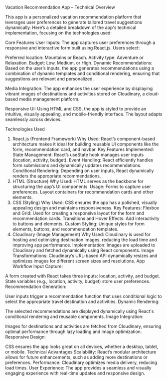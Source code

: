 Vacation Recommendation App – Technical Overview

This app is a personalized vacation recommendation platform that leverages user preferences to generate tailored travel suggestions dynamically. Here’s a detailed breakdown of the app's technical implementation, focusing on the technologies used:

Core Features
User Inputs:
The app captures user preferences through a responsive and interactive form built using React.js. Users select:

Preferred location: Mountains or Beach.
Activity type: Adventure or Relaxation.
Budget: Low, Medium, or High.
Dynamic Recommendations:
Based on the user’s inputs, the app generates recommendations using a combination of dynamic templates and conditional rendering, ensuring that suggestions are relevant and personalized.

Media Integration:
The app enhances the user experience by displaying vibrant images of destinations and activities stored on Cloudinary, a cloud-based media management platform.

Responsive UI:
Using HTML and CSS, the app is styled to provide an intuitive, visually appealing, and mobile-friendly interface. The layout adapts seamlessly across devices.

Technologies Used
1. React.js (Frontend Framework)
Why Used: React’s component-based architecture makes it ideal for building reusable UI components like the form, recommendation card, and navbar.
Key Features Implemented:
State Management: React’s useState hook manages user inputs (location, activity, budget).
Event Handling: React efficiently handles form submissions and dynamically updates recommendations.
Conditional Rendering: Depending on user inputs, React dynamically renders the appropriate recommendations.
2. HTML (Structure)
Why Used: HTML serves as the backbone for structuring the app’s UI components.
Usage:
Forms to capture user preferences.
Layout containers for recommendation cards and other elements.
3. CSS (Styling)
Why Used: CSS ensures the app has a polished, visually appealing design and maintains responsiveness.
Key Features:
Flexbox and Grid: Used for creating a responsive layout for the form and recommendation cards.
Transitions and Hover Effects: Add interactivity to buttons and elements.
Custom Styling: Unique styles for form elements, buttons, and recommendation templates.
4. Cloudinary (Image Management)
Why Used: Cloudinary is used for hosting and optimizing destination images, reducing the load time and improving app performance.
Implementation:
Images are uploaded to Cloudinary and fetched dynamically using React components.
Image Transformations: Cloudinary’s URL-based API dynamically resizes and optimizes images for different screen sizes and resolutions.
App Workflow
Input Capture:

A form created with React takes three inputs: location, activity, and budget.
State variables (e.g., location, activity, budget) store user preferences.
Recommendation Generation:

User inputs trigger a recommendation function that uses conditional logic to select the appropriate travel destination and activities.
Dynamic Rendering:

The selected recommendations are displayed dynamically using React's conditional rendering and reusable components.
Image Integration:

Images for destinations and activities are fetched from Cloudinary, ensuring optimal performance through lazy loading and image optimization.
Responsive Design:

CSS ensures the app looks great on all devices, whether a desktop, tablet, or mobile.
Technical Advantages
Scalability: React’s modular architecture allows for future enhancements, such as adding more destinations or preferences.
Performance: Cloudinary optimizes media delivery, reducing load times.
User Experience: The app provides a seamless and visually engaging experience with real-time updates and responsive design.
